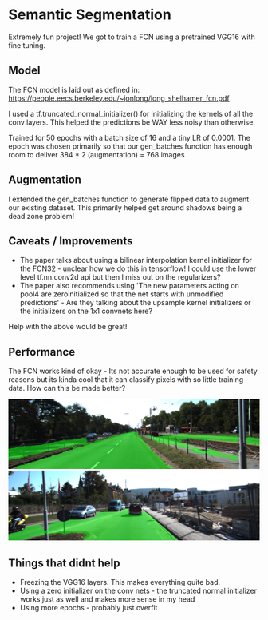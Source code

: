 # Semantic Segmentation
Extremely fun project! We got to train a FCN using a pretrained VGG16 with fine tuning.

## Model
The FCN model is laid out as defined in: https://people.eecs.berkeley.edu/~jonlong/long_shelhamer_fcn.pdf

I used a tf.truncated_normal_initializer() for initializing the kernels of all the conv layers. This helped the predictions be WAY less noisy than otherwise. 

Trained for 50 epochs with a batch size of 16 and a tiny LR of 0.0001. The epoch was chosen primarily so that our gen_batches function has enough room to deliver 384 * 2 (augmentation) = 768 images

## Augmentation
I extended the gen_batches function to generate flipped data to augment our existing dataset. This primarily helped get around shadows being a dead zone problem!

## Caveats / Improvements
- The paper talks about using a bilinear interpolation kernel initializer for the FCN32 - unclear how we do this in tensorflow! I could use the lower level tf.nn.conv2d api but then I miss out on the regularizers? 
- The paper also recommends using 'The new parameters acting on pool4 are zeroinitialized so that the net starts with unmodified predictions' - Are they talking about the upsample kernel initializers or the initializers on the 1x1 convnets here?

Help with the above would be great!

## Performance
The FCN works kind of okay - Its not accurate enough to be used for safety reasons but its kinda cool that it can classify pixels with so little training data. How can this be made better?

![alt text](runs/1504733785.7155836/um_000002.png "Road1")
![alt text](runs/1504733785.7155836/um_000010.png "Road1")


## Things that didnt help
- Freezing the VGG16 layers. This makes everything quite bad.
- Using a zero initializer on the conv nets - the truncated normal initializer works just as well and makes more sense in my head
- Using more epochs - probably just overfit

